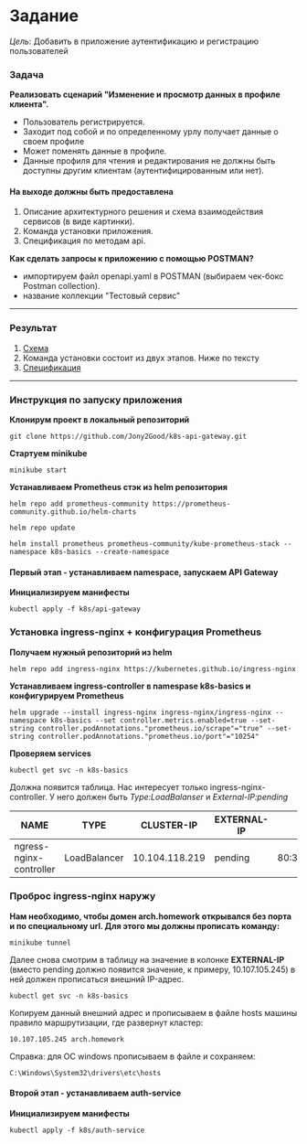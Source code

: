 # Задание
*Цель*: Добавить в приложение аутентификацию и регистрацию пользователей

### Задача

**Реализовать сценарий "Изменение и просмотр данных в профиле клиента".**
 - Пользователь регистрируется.
 - Заходит под собой и по определенному урлу получает данные о своем профиле
 - Может поменять данные в профиле.
 - Данные профиля для чтения и редактирования не должны быть доступны другим клиентам (аутентифицированным или нет).

#### На выходе должны быть предоставлена

1. Описание архитектурного решения и схема взаимодействия сервисов (в виде картинки).
2. Команда установки приложения.
3. Спецификация по методам api.

**Как сделать запросы к приложению с помощью POSTMAN?**

  - импортируем файл openapi.yaml в POSTMAN (выбираем чек-бокс Postman collection). 
  - название коллекции "Тестовый сервис"

------------

### Результат
1. [Схема][1]
2. Команда установки состоит из двух этапов. Ниже по тексту
3. [Спецификация][2]
------------
### Инструкция по запуску приложения

**Клонирум проект в локальный репозиторий**

 ```
 git clone https://github.com/Jony2Good/k8s-api-gateway.git

```
**Стартуем minikube**
```
minikube start
```

**Устанавливаем Prometheus стэк из helm репозитория**
```
helm repo add prometheus-community https://prometheus-community.github.io/helm-charts
```

```
helm repo update
```

```
helm install prometheus prometheus-community/kube-prometheus-stack --namespace k8s-basics --create-namespace
```

#### Первый этап - устанавливаем namespace, запускаем API Gateway

**Инициализируем манифесты**

```
kubectl apply -f k8s/api-gateway
```

### Установка ingress-nginx + конфигурация Prometheus

**Получаем нужный репозиторий из helm**

```
helm repo add ingress-nginx https://kubernetes.github.io/ingress-nginx
```

**Устанавливаем ingress-controller в namespase k8s-basics и конфигурируем Prometheus**

```
helm upgrade --install ingress-nginx ingress-nginx/ingress-nginx --namespace k8s-basics --set controller.metrics.enabled=true --set-string controller.podAnnotations."prometheus.io/scrape"="true" --set-string controller.podAnnotations."prometheus.io/port"="10254"
```

**Проверяем services**

```
kubectl get svc -n k8s-basics
```

Должна появится таблица. Нас интересует только ingress-nginx-controller. У него должен быть *Type:LoadBalanser* и *External-IP:pending*

| NAME                    | TYPE         | CLUSTER-IP     | EXTERNAL-IP    | PORT(S)                    | AGE |
| ----------------------- | ------------ | -------------- | -------------- | -------------------------- | --- |
| ngress-nginx-controller | LoadBalancer | 10.104.118.219 |  pending  | 80:31047/TCP,443:31617/TCP | 95m |


### Проброс ingress-nginx наружу

**Нам необходимо, чтобы домен arch.homework открывался без порта и по специальному url. Для этого мы должны прописать команду:**

```
minikube tunnel
```

Далее снова смотрим в таблицу на значение в колонке **EXTERNAL-IP** (вместо pending должно появится значение, к примеру, 10.107.105.245) в ней должен прописаться внешний IP-адрес.

```
kubectl get svc -n k8s-basics
```

Копируем данный внешний адрес и прописываем в файле hosts машины правило маршрутизации, где развернут кластер:

```
10.107.105.245 arch.homework
```
Справка: для ОС windows прописываем в файле и сохраняем:
```
C:\Windows\System32\drivers\etc\hosts
```

#### Второй этап - устанавливаем auth-service

**Инициализируем манифесты**

```
kubectl apply -f k8s/auth-service
```

[1]: https://github.com/Jony2Good/assets/blob/main/gateway-schema.png "Схема"
[2]: https://github.com/Jony2Good/k8s-api-gateway/blob/main/openapi.yaml "Спецификация"
